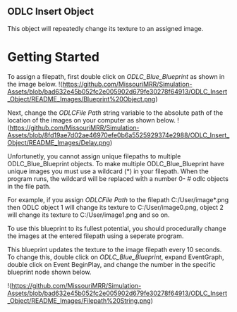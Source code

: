 ## ODLC Insert Object
This object will repeatedly change its texture to an assigned image.

# Getting Started

To assign a filepath, first double click on *ODLC_Blue_Blueprint* as shown in the image below.
!(https://github.com/MissouriMRR/Simulation-Assets/blob/bad632e45b052fc2e005902d679fe30278f64913/ODLC_Insert_Object/README_Images/Blueprint%20Object.png)

Next, change the *ODLCFile Path* string variable to the absolute path of the location of the images on your computer as shown below.
!(https://github.com/MissouriMRR/Simulation-Assets/blob/8fd19ae7d02ae46970efe0b6a5525929374e2988/ODLC_Insert_Object/README_Images/Delay.png)

Unfortunetly, you cannot assign unique filepaths to multiple ODLC_Blue_Blueprint objects. To make multiple ODLC_Blue_Blueprint have unique images you must use a wildcard (*) in your filepath. 
When the program runs, the wildcard will be replaced with a number 0- # odlc objects in the file path. 

For example, if you assign *ODLCFile Path* to the filepath C:/User/image*.png then ODLC object 1 will change its texture to C:/User/image0.png, object 2 will change its texture to C:/User/image1.png and so on.

To use this blueprint to its fullest potential, you should procedurally change the images at the entered filepath using a seperate program.

This blueprint updates the texture to the image filepath every 10 seconds. To change this, double click on *ODLC_Blue_Blueprint*, expand EventGraph, double click on Event BeginPlay, and change the number in the specific blueprint node shown below.

!(https://github.com/MissouriMRR/Simulation-Assets/blob/bad632e45b052fc2e005902d679fe30278f64913/ODLC_Insert_Object/README_Images/Filepath%20String.png)
